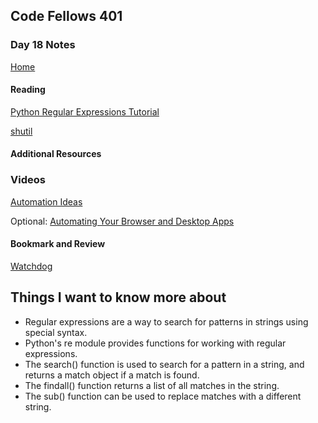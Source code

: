 ## Code Fellows 401

### Day 18 Notes

[Home](../README.md)

#### Reading

[Python Regular Expressions Tutorial](https://www.datacamp.com/community/tutorials/python-regular-expression-tutorial)

[shutil](https://pymotw.com/3/shutil/)

#### Additional Resources

### Videos

[Automation Ideas](https://www.youtube.com/watch?v=qbW6FRbaSl0&t=69s)

Optional: [Automating Your Browser and Desktop Apps](https://www.youtube.com/watch?v=dZLyfbSQPXI)

#### Bookmark and Review

[Watchdog](https://pythonhosted.org/watchdog/)

## Things I want to know more about

* Regular expressions are a way to search for patterns in strings using special syntax.
* Python's re module provides functions for working with regular expressions.
* The search() function is used to search for a pattern in a string, and returns a match object if a match is found.
* The findall() function returns a list of all matches in the string.
* The sub() function can be used to replace matches with a different string.